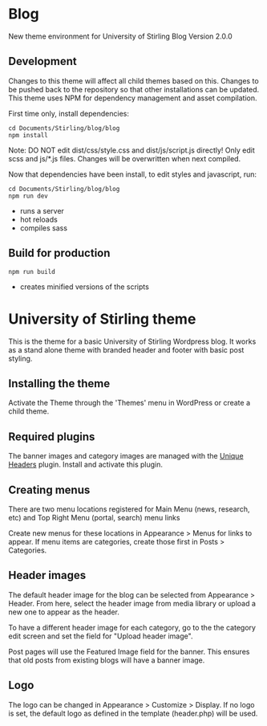 # Blog

New theme environment for University of Stirling Blog Version 2.0.0

## Development

Changes to this theme will affect all child themes based on this. Changes to be
pushed back to the repository so that other installations can be updated. This theme
uses NPM for dependency management and asset compilation.

First time only, install dependencies:

```
cd Documents/Stirling/blog/blog
npm install
```

Note: DO NOT edit dist/css/style.css and dist/js/script.js directly! Only edit scss and js/\*.js files.
Changes will be overwritten when next compiled.

Now that dependencies have been install, to edit styles and javascript, run:

```
cd Documents/Stirling/blog/blog
npm run dev
```

- runs a server
- hot reloads
- compiles sass

## Build for production

```
npm run build
```

- creates minified versions of the scripts

# University of Stirling theme

This is the theme for a basic University of Stirling Wordpress blog. It works as
a stand alone theme with branded header and footer with basic post styling.

## Installing the theme

Activate the Theme through the 'Themes' menu in WordPress or create a child theme.

## Required plugins

The banner images and category images are managed with the [Unique Headers](https://en-gb.wordpress.org/plugins/unique-headers/) plugin.
Install and activate this plugin.

## Creating menus

There are two menu locations registered for Main Menu (news, research, etc) and
Top Right Menu (portal, search) menu links

Create new menus for these locations in Appearance > Menus for links to appear. If
menu items are categories, create those first in Posts > Categories.

## Header images

The default header image for the blog can be selected from Appearance > Header. From here,
select the header image from media library or upload a new one to appear as the header.

To have a different header image for each category, go to the the category edit screen
and set the field for "Upload header image".

Post pages will use the Featured Image field for the banner. This ensures that old
posts from existing blogs will have a banner image.

## Logo

The logo can be changed in Appearance > Customize > Display. If no logo is set, the default
logo as defined in the template (header.php) will be used.
